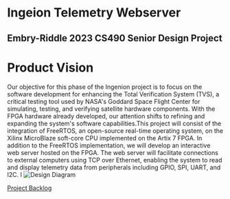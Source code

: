 # Ingeion Telemetry Webserver
## Embry-Riddle 2023 CS490 Senior Design Project

# Product Vision

Our objective for this phase of the Ingenion project is to focus on the software development for enhancing the Total Verification System (TVS), a critical testing tool used by NASA's Goddard Space Flight Center for simulating, testing, and verifying satellite hardware components. With the FPGA hardware already developed, our attention shifts to refining and expanding the system's software capabilities.This project will consist of the integration of FreeRTOS, an open-source real-time operating system, on the Xilinx MicroBlaze soft-core CPU implemented on the Artix 7 FPGA. In addition to the FreeRTOS implementation, we will develop an interactive web server hosted on the FPGA. The web server will facilitate connections to external computers using TCP over Ethernet, enabling the system to read and display telemetry data from peripherals including GPIO, SPI, UART, and I2C. 
I
![Design Diagram](https://github.com/HamiltonHenneberg/CS490Ingenion2023/assets/99364961/4e19f402-c06c-4658-8d5a-9cbf53eaa573)

[Project Backlog](https://github.com/HamiltonHenneberg/CS490Ingenion2023/projects?query=is%3Aopen)
